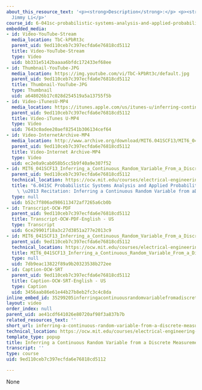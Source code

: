 ```yaml
---
about_this_resource_text: '<p><strong>Description</strong>:</p> <p><strong>Instructor</strong>:
  Jimmy Li</p>'
course_id: 6-041sc-probabilistic-systems-analysis-and-applied-probability-fall-2013
embedded_media:
- id: Video-YouTube-Stream
  media_location: TbC-kPbRt3c
  parent_uid: 9ed110ceb7c397ecfda6e76818cd5112
  title: Video-YouTube-Stream
  type: Video
  uid: bb331e5142baaaa6bfdc172433ef68ee
- id: Thumbnail-YouTube-JPG
  media_location: https://img.youtube.com/vi/TbC-kPbRt3c/default.jpg
  parent_uid: 9ed110ceb7c397ecfda6e76818cd5112
  title: Thumbnail-YouTube-JPG
  type: Thumbnail
  uid: a648026b17c028d254519a5a13755f5b
- id: Video-iTunesU-MP4
  media_location: https://itunes.apple.com/us/itunes-u/inferring-continuous-random/id814580809?i=249378147
  parent_uid: 9ed110ceb7c397ecfda6e76818cd5112
  title: Video-iTunes U-MP4
  type: Video
  uid: 7643c0adee20aef82541b306134cef64
- id: Video-InternetArchive-MP4
  media_location: http://www.archive.org/download/MIT6.041SCF13/MIT6_041SCF13_Inferring_a_Continuous_Random_Variable_From_a_Discrete_Measurement_300k.mp4
  parent_uid: 9ed110ceb7c397ecfda6e76818cd5112
  title: Video-Internet Archive-MP4
  type: Video
  uid: ec2e0a9cab058b5cc5b9f40a9e307f52
- id: MIT6_041SCF13_Inferring_a_Continuous_Random_Variable_From_a_Discrete_Measurement_300k.pdf
  parent_uid: 9ed110ceb7c397ecfda6e76818cd5112
  technical_location: https://ocw.mit.edu/courses/electrical-engineering-and-computer-science/6-041sc-probabilistic-systems-analysis-and-applied-probability-fall-2013/resource-index/inferring-a-continuous-random-variable-from-a-discrete-measurement/MIT6_041SCF13_Inferring_a_Continuous_Random_Variable_From_a_Discrete_Measurement_300k.pdf
  title: "6.041SC Probabilistic Systems Analysis and Applied Probability, Fall 2013Transcript\
    \ \u2013 Recitation: Inferring a Continuous Random Variable from aDiscrete Measurement"
  type: null
  uid: b52c7f806ad986113472af7265a6cb0b
- id: Transcript-OCW-PDF
  parent_uid: 9ed110ceb7c397ecfda6e76818cd5112
  title: Transcript-OCW-PDF-English - US
  type: Transcript
  uid: 6ce29901f18a3c27d3851a277e2013c9
- id: MIT6_041SCF13_Inferring_a_Continuous_Random_Variable_From_a_Discrete_Measurement_300k.srt
  parent_uid: 9ed110ceb7c397ecfda6e76818cd5112
  technical_location: https://ocw.mit.edu/courses/electrical-engineering-and-computer-science/6-041sc-probabilistic-systems-analysis-and-applied-probability-fall-2013/resource-index/inferring-a-continuous-random-variable-from-a-discrete-measurement/MIT6_041SCF13_Inferring_a_Continuous_Random_Variable_From_a_Discrete_Measurement_300k.srt
  title: MIT6_041SCF13_Inferring_a_Continuous_Random_Variable_From_a_Discrete_Measurement_300k.srt
  type: null
  uid: 7db9eac13822f89a9b20323538b272ee
- id: Caption-OCW-SRT
  parent_uid: 9ed110ceb7c397ecfda6e76818cd5112
  title: Caption-OCW-SRT-English - US
  type: Caption
  uid: 3456aab86e61e44b27b8eb2fc3c4c8da
inline_embed_id: 35299205inferringacontinuousrandomvariablefromadiscretemeasurement99860297
layout: video
order_index: null
parent_uid: ae41cdf641026e80720af98f3a837b7b
related_resources_text: ''
short_url: inferring-a-continuous-random-variable-from-a-discrete-measurement
technical_location: https://ocw.mit.edu/courses/electrical-engineering-and-computer-science/6-041sc-probabilistic-systems-analysis-and-applied-probability-fall-2013/resource-index/inferring-a-continuous-random-variable-from-a-discrete-measurement
template_type: popup
title: Inferring a Continuous Random Variable from a Discrete Measurement
transcript: ''
type: course
uid: 9ed110ceb7c397ecfda6e76818cd5112

---
```

None